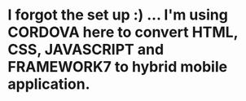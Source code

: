 # I forgot the set up :) ... I'm using CORDOVA here to convert HTML, CSS, JAVASCRIPT and FRAMEWORK7 to hybrid mobile application.
